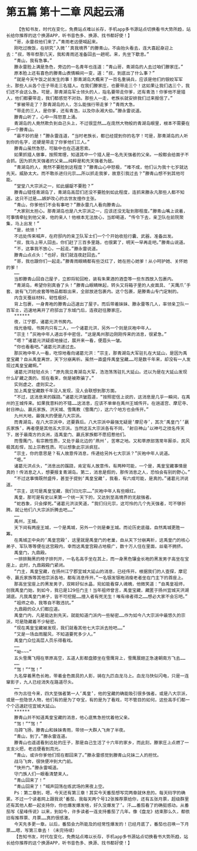 # 第五篇 第十二章 风起云涌
        【告知书友，时代在变化，免费站点难以长存，手机app多书源站点切换看书大势所趋，站长给你推荐的这个换源APP，听书音色多、换源、找书都好使！】
       “哥，永雷叔他们来了。”青雨老远便喊起来。
       刚吃过晚饭，在研究‘入微’‘真我境界’的滕青山，不由抬头看去，连大喜起身迎上去：“叔，等年祭那几天，我和青雨还准备回去一趟呢。来，先坐下歇息。”
       “青山，我有急事。”
       滕永雷脸上满是急色，旁边的一名青年也连道：“青山哥，青湖岛的人去过咱们滕家庄。”
       原本脸上还有喜色的滕青山表情瞬间一变，道：“叔，到底出了什么事？”
       “就是今天午饭之前发生的事！那青湖岛大概来了一百名重骑兵，应该是他们的银蛟军军士。那些人从各个庄子带走三名猎人。在我们滕家庄，也要带走三个！这如果让我们选三个，我们还不会这么急。可是，那青湖岛军士领头的人，指名要带走你爹，还有青浩！你爹他不是猎人，他们都要带走，我们都感觉不对劲。那些人一走，老族长就安排我们过来报信了。”
       “爹被带走了？那青湖岛的人，怎么能强行带走爹？”青雨大急。
       “带走的三人，是你爹，还有青浩，以及你永湘大伯。”滕永雷说道。
       滕青山听了，心中一阵怒意上涌。
       青湖岛的人竟然欺负到自己头上，不过很显然……在庞然大物般的青湖岛眼里，根本不需要在乎一个滕青山。
       “最不妙的是！”滕永雷连道，“当时老族长，都已经提到你的名字！可是，那青湖岛的人听到你的名字，还硬是带走了你爹他们三人。”
       滕青山虽然急怒，可脑中也在迅速思索。
       如果抓猎人做事，按照常理，知道其中一个猎人是一名先天强者的父亲。一般都会给面子不会抓。因为抓先天强者的父亲……纯粹是和先天强者为敌。
       “青湖岛的人，竟然不要脸到这程度？”滕青山心中怒极，“难不成，他们认为我十七岁就达先天。威胁太大。而不敢杀进归元宗……所以抓走我爹，故意引我过去？”滕青山想不到其他可能。
       “堂堂八大宗派之一，如此龌龊不要脸？”
       滕青山错怪青湖岛了，青湖岛高层们还没不要脸到如此程度，连抓来滕永凡那些人都不知道。这只不过是……嫉妒攻心的古世友擅作主张。
       “青山，你爹他们不会有事吧？”滕永雷几人看向滕青山。
       “大家别太担心。那青湖岛也是八大宗派之一，应该还没无耻到那程度。”滕青山嘴上说着，可事情牵扯到他父亲，他的亲人！他根本无法放心，当即喝道，“传令下去，亲卫队在前院聚集，马上出发！”
       “是，统领！”
       不远处传来喊声，在府邸内的亲卫队军士们一个个开始收拾行囊、武器，准备出发。
       “叔，我马上带人回去。你们赶了三百多里路，也很累了，明天一早再走吧。”滕青山说道。
       “不，这事我不放心，一起走。”滕永雷说道。
       滕青山点点头：“也好，我们就连夜赶回去。”
       “哥，我也跟你们一起走。”滕青雨眼睛都有些泛红了，她在担心她爹！从小呵护她、关怀她的爹！
       ……
       当即滕青山回自己屋子，立即将轮回枪，装有朱果酒的酒壶等一些东西放入包裹内。
       “青湖岛，希望你别真昏了头！”滕青山眼睛眯起，转头又将箱子里的人皮面具、‘天鹰爪’手套、装有飞刀的皮套等物品都取出来，全部放进包裹内。这个包裹，是滕青山专门定制的。
       内含天蚕丝材料，韧性极好。
       背上包裹，一身青袍的滕青山迅速出了屋子。而后带着妹妹、滕永雷等几人，率领亲卫队一百军士，迅速地离开了府邸出了东城门后，连夜赶往滕家庄。
       ******
       夜，江宁郡，诸葛元洪书房内。
       烛光昏暗，书房内只有二人，一个诸葛元洪，另外一个则是灰袍中年人。
       “宗主！”灰袍中年人递出手中密信，“这是禹州那边刚刚传来的消息，很紧急。”
       “嗯？”诸葛元洪疑惑地接过，展开来一看，便眉头一皱。
       “你也看看吧。”诸葛元洪递过去。
       那灰袍中年人一看，吃惊地看向诸葛元洪：“宗主，那青湖岛大军驻扎在大延山，是因为禹皇宝藏？自从禹皇离世，天下分崩离析。虽然一直盛传禹皇宝藏……可是数千年来，却没有一人发现过禹皇宝藏啊。”
       诸葛元洪轻轻点头：“原先我见青湖岛大军，浩浩荡荡驻扎大延山。还以为是在大延山发现什么矿藏之类的。现在看来，倒是被欺骗了。”
       实则虚之、虚则实之。
       加上禹皇宝藏数千年没人发现，没人会联想到那方面。
       “不过，这消息来的蹊跷。”诸葛元洪皱眉道，“按照密信上说的，这消息是几乎一瞬间，在禹州的王城传来。如果我意料的不错……这消息，应该不单单在禹州王城传开。在逍遥宫、摩尼寺、射日神山、嬴氏家族、洪天城、雪鹰教（雪鹰门），这六个地方也会传开。”
       九州大地，最强大的便是八大宗派。
       而青湖岛，在八大宗派中，还要靠后。八大宗派中最强无疑是‘摩尼寺’，其次‘禹皇门’‘嬴氏家族’，再者便是其他五大宗派。当然这五大宗派各有不同，‘射日神山’以神弓之技名传天下，居于最南方的炎洲，连禹皇门、嬴氏家族都不愿招惹他们。
       而雪鹰门，有宗教性质，又处于最北边的‘燕州’，苦寒之地。又和草原部落常年厮杀，民风极其彪悍，加上宗教性质。可以想象此宗派疯狂。
       “宗主，你的意思是？有人故意传消息，传递给另外七大宗派？”灰袍中年人说道。
       “嗯。”
       诸葛元洪点头，“消息出的蹊跷，肯定有人故意传。有两种可能，一个是，禹皇宝藏事情是真的！传消息之人，想要报复青湖岛。第二，消息是假的，那传消息之人，恐怕会有别的野心。”
       “不过这事情既然盛传，甚至于提到‘禹皇宝藏’，我看，有六成可能，是真的。”诸葛元洪说道。
       “宗主，这可是禹皇宝藏，我们归元宗……”灰袍中年人有些眼红。
       禹皇，那可是有史以来第一个统一天下的，又达到至高境界的无敌强者。
       “蛇吞象，只会撑死。”诸葛元洪淡笑道，“我们归元宗，这可怜的几个先天强者，可不够折腾。就让他们八大宗派折腾去吧……”
       ……
       禹州，王城。
       天下间有两座王城，一个是禹城，另外一个则是秦王城。而论历史底蕴，自然禹城更胜一筹。
       在禹城正中央的‘禹皇宫殿’，这里就是禹皇门的老巢，自从天下分崩离析，这禹皇门的核心弟子、军队等等便在这宫殿内，幸而这禹皇宫殿占地极广，数十万人住在里面，丝毫不拥挤。
       禹皇门，九鼎殿。
       一排排黝黑的椅子排列开，一名名高手坐在其上，而一身黑色镶金长袍的黑发男子高坐在宝座上，此时，九鼎殿殿门紧闭。
       “门主，禹皇宝藏，在扬州江宁郡宜城大延山的消息，已经传开。根据我们的人查探，摩尼寺、嬴氏家族等其他宗派各地，都有消息传开。”一名银发银袍消瘦老者坐在门主下的首座上。
       那高坐宝座上的黑发男子，双眸好似水晶，宛如能看穿人魂魄，他微笑道：“自禹皇祖师，创我禹皇门始，到如今，我已是129任门主！当年祖师曾言，禹皇宝藏，藏匿于扬州宜城天洪湖湖底。凡我禹皇门弟子，皆不可挖掘……擅入者有死无生！唯有缘者得之……想必大家不会忘吧。”
       “祖师之命，我等自不敢违抗。”
       九鼎殿的众人们都应道。
       禹皇门内，凡是能达到先天。就能知道门派内一些秘密……作为如今八大宗派中最悠久的宗派，可是隐藏着不少秘密。
       “现在禹皇宝藏被发现，我们就看其他七大宗派去抢吧……”
       “又是一场血雨腥风，不知道要死多少人。”
       禹皇门众位高层人员乐得看戏。
       ……
       “呦~~~”
       五头雪鹰飞翔在草原高空，五道人影都盘膝坐在雪鹰背上，雪鹰展翅正急速朝南方飞去……
       ……
       “驾！”“驾！”
       九名穿着黑色长袍，带着金色面具的人影，骑在九匹血龙马上。血龙马快似闪电，只是一连窜影子，九人已经消失在路道尽头。
       ……
       作为古往今来，四大至强者第一人‘禹皇’，他的宝藏的确能吸引很多强者。或是八大宗派，或是一些隐世人物，他们有的是为了夺宝，有的是为了看戏，可不管目的如何，这些高手们都一个个迅速赶往宜城大延山。
       ******
       滕青山并不知道禹皇宝藏的消息，他心底焦急担忧着他父亲。
       “驾！”“驾！”
       马蹄飞扬，滕青山和妹妹青雨，带领一大群人飞奔了半夜。
       “青山，到了。”滕永雷连道。
       滕青山也遥遥看到远处的庄子，那是自己生活了十六年的家乡，而此刻，滕家庄上点燃了一支支火把，老远便看到亮光。
       “青山，或许你爹他们现在都回来了。”滕永雷感觉到滕青山兄妹二人的担忧。
       战马飞奔，很快便冲到大门前。
       “快开门。”滕永雷喊道。
       守门族人们一眼看清楚来人。
       “青山回来了！”
       “青山回来了！”喊声回荡在练武场的黑夜上空。
       Ps：第二章到，嗯，今天还有第三章！其实今天番茄想写完两章就休息的。每天码字的确累。不过一个读者网上跟我说‘番茄，我每天两个号12张推荐票给你，还有五张月票，超级群里还有其他人都一起支持你，你也爆发爆发啥，好久没爆发了’。汗……番茄看了的确挺感动。从番茄写《星峰传说》以来，到如今，许多读者一连支持番茄了几年。像《盘龙》结束那么久，都依旧有推荐票、月票……真的很感激。
       今天先多更一章。以后，番茄会力所能及的经常性爆发的！已经月底了，番茄也召唤一下月票……嗯，写第三章去！（未完待续）
       【告知书友，时代在变化，免费站点难以长存，手机app多书源站点切换看书大势所趋，站长给你推荐的这个换源APP，听书音色多、换源、找书都好使！】